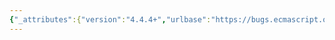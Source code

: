 ```yaml
---
{"_attributes":{"version":"4.4.4+","urlbase":"https://bugs.ecmascript.org/","maintainer":"dherman@mozilla.com"},"bug":{"bug_id":3474,"creation_ts":"2014-12-17 19:16:00 -0800","short_desc":"Annex E incorrect pluralisation","delta_ts":"2014-12-23 20:23:26 -0800","product":"Draft for 6th Edition","component":"editorial issue","version":"Rev 29: December 06, 2014 Draft","rep_platform":"All","op_sys":"All","bug_status":"RESOLVED","resolution":"FIXED","priority":"Normal","bug_severity":"trivial","everconfirmed":true,"reporter":{"uid":"bugs.ecmascript","name":"Michael Ficarra"},"assigned_to":{"uid":"allen","name":"Allen Wirfs-Brock"},"long_desc":[{"commentid":11088,"comment_count":0,"who":{"uid":"bugs.ecmascript","name":"Michael Ficarra"},"bug_when":"2014-12-17 19:16:18 -0800","thetext":"Annex E includes an item starting with \"12.2.5.1: In Edition 6, it is no longer an early errors to ...\". It would be better as \"12.2.5.1: In Edition 6, it is no longer an early error to ...\"."},{"commentid":11104,"comment_count":1,"who":{"uid":"allen","name":"Allen Wirfs-Brock"},"bug_when":"2014-12-18 08:49:58 -0800","thetext":"fixed in rev30 editor's draft"},{"commentid":11160,"comment_count":2,"who":{"uid":"allen","name":"Allen Wirfs-Brock"},"bug_when":"2014-12-23 20:23:26 -0800","thetext":"fixed in rev30"}]}}
---
```

